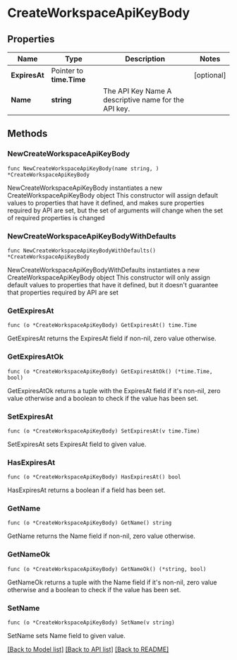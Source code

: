 # CreateWorkspaceApiKeyBody

## Properties

Name | Type | Description | Notes
------------ | ------------- | ------------- | -------------
**ExpiresAt** | Pointer to **time.Time** |  | [optional] 
**Name** | **string** | The API Key Name  A descriptive name for the API key. | 

## Methods

### NewCreateWorkspaceApiKeyBody

`func NewCreateWorkspaceApiKeyBody(name string, ) *CreateWorkspaceApiKeyBody`

NewCreateWorkspaceApiKeyBody instantiates a new CreateWorkspaceApiKeyBody object
This constructor will assign default values to properties that have it defined,
and makes sure properties required by API are set, but the set of arguments
will change when the set of required properties is changed

### NewCreateWorkspaceApiKeyBodyWithDefaults

`func NewCreateWorkspaceApiKeyBodyWithDefaults() *CreateWorkspaceApiKeyBody`

NewCreateWorkspaceApiKeyBodyWithDefaults instantiates a new CreateWorkspaceApiKeyBody object
This constructor will only assign default values to properties that have it defined,
but it doesn't guarantee that properties required by API are set

### GetExpiresAt

`func (o *CreateWorkspaceApiKeyBody) GetExpiresAt() time.Time`

GetExpiresAt returns the ExpiresAt field if non-nil, zero value otherwise.

### GetExpiresAtOk

`func (o *CreateWorkspaceApiKeyBody) GetExpiresAtOk() (*time.Time, bool)`

GetExpiresAtOk returns a tuple with the ExpiresAt field if it's non-nil, zero value otherwise
and a boolean to check if the value has been set.

### SetExpiresAt

`func (o *CreateWorkspaceApiKeyBody) SetExpiresAt(v time.Time)`

SetExpiresAt sets ExpiresAt field to given value.

### HasExpiresAt

`func (o *CreateWorkspaceApiKeyBody) HasExpiresAt() bool`

HasExpiresAt returns a boolean if a field has been set.

### GetName

`func (o *CreateWorkspaceApiKeyBody) GetName() string`

GetName returns the Name field if non-nil, zero value otherwise.

### GetNameOk

`func (o *CreateWorkspaceApiKeyBody) GetNameOk() (*string, bool)`

GetNameOk returns a tuple with the Name field if it's non-nil, zero value otherwise
and a boolean to check if the value has been set.

### SetName

`func (o *CreateWorkspaceApiKeyBody) SetName(v string)`

SetName sets Name field to given value.



[[Back to Model list]](../README.md#documentation-for-models) [[Back to API list]](../README.md#documentation-for-api-endpoints) [[Back to README]](../README.md)



